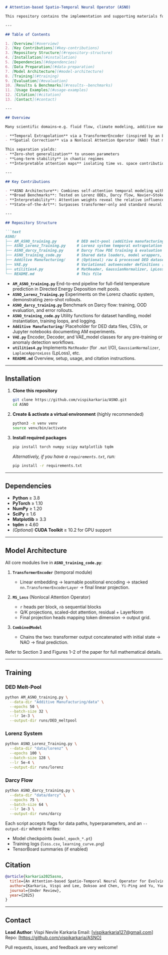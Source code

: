 ````markdown
# Attention-based Spatio-Temporal Neural Operator (ASNO)

This repository contains the implementation and supporting materials for the paper **“An Attention-based Spatio-Temporal Neural Operator for Evolving Physics”** by Vispi Karkaria et al. ASNO integrates a Transformer‐based temporal predictor with a nonlocal attention operator to deliver accurate, interpretable, and generalizable spatio‐temporal modeling of physical systems.

---

## Table of Contents

1. [Overview](#overview)  
2. [Key Contributions](#key-contributions)  
3. [Repository Structure](#repository-structure)  
4. [Installation](#installation)  
5. [Dependencies](#dependencies)  
6. [Data Preparation](#data-preparation)  
7. [Model Architecture](#model-architecture)  
8. [Training](#training)  
9. [Evaluation](#evaluation)  
10. [Results & Benchmarks](#results--benchmarks)  
11. [Usage Examples](#usage-examples)  
12. [Citation](#citation)  
13. [Contact](#contact)  

---

## Overview

Many scientific domains—e.g. fluid flow, climate modeling, additive manufacturing—require learning high-dimensional, nonlinear spatio-temporal dynamics. Traditional methods handle spatial and temporal structure separately, making it hard to interpret or generalize under changing conditions. ASNO overcomes these limitations by:

- **Temporal Extrapolation** via a TransformerEncoder (inspired by an Explicit BDF step).  
- **Spatial Correction** via a Nonlocal Attention Operator (NAO) that mimics an IMEX PDE solver.  

This separation yields:
- **Zero-shot generalization** to unseen parameters  
- **Long-term stability** in chaotic regimes  
- **Interpretable attention maps** isolating time vs. space contributions  

---

## Key Contributions

- **ASNO Architecture**: Combines self-attention temporal modeling with a multi‐block nonlocal attention operator.  
- **Broad Benchmarks**: Tested on Lorenz ODEs, Darcy flow, Navier–Stokes, and DED melt-pool data.  
- **Interpretability**: Attention weights reveal the relative influence of historical states vs. spatial couplings.  
- **State-of-the-Art**: Surpasses transformer-only and standard neural operator baselines in both in‐distribution and out‐of‐distribution tests.

---

## Repository Structure

```text
ASNO/
├── AM_ASNO_training.py         # DED melt-pool (additive manufacturing) training pipeline
├── ASNO_Lorenz_Training.py     # Lorenz system temporal extrapolation experiments
├── ASNO_darcy_training.py      # Darcy flow PDE training & evaluation
├── ASNO_training_code.py       # Shared data loaders, model wrappers, and launch utilities
├── Additive Manufacturing/     # (Optional) raw & processed DED datasets or experiment notes
├── VAE.py                      # Variational autoencoder definitions (used in some pre-training steps)
├── utilities4.py               # MatReader, GaussianNormalizer, LpLoss, and other helpers
└── README.md                   # This file
````

* **`AM_ASNO_training.py`**
  End-to-end pipeline for full-field temperature prediction in Directed Energy Deposition melt pools.
* **`ASNO_Lorenz_Training.py`**
  Experiments on the Lorenz chaotic system, demonstrating zero-shot rollouts.
* **`ASNO_darcy_training.py`**
  Benchmark on Darcy flow: training, OOD evaluation, and error rollouts.
* **`ASNO_training_code.py`**
  Utility functions for dataset handling, model instantiation, training loops, and logging.
* **`Additive Manufacturing/`**
  Placeholder for DED data files, CSVs, or Jupyter notebooks documenting AM experiments.
* **`VAE.py`**
  Encoder, Decoder, and VAE\_model classes for any pre-training or anomaly detection workflows.
* **`utilities4.py`**
  Implements `MatReader` (for `.mat` I/O), `GaussianNormalizer`, `LaplaceApproxLoss` (LpLoss), etc.
* **`README.md`**
  Overview, setup, usage, and citation instructions.

---

## Installation

1. **Clone this repository**

   ```bash
   git clone https://github.com/vispikarkaria/ASNO.git
   cd ASNO
   ```

2. **Create & activate a virtual environment** (highly recommended)

   ```bash
   python3 -m venv venv
   source venv/bin/activate
   ```

3. **Install required packages**

   ```bash
   pip install torch numpy scipy matplotlib tqdm
   ```

   *Alternatively, if you have a `requirements.txt`, run:*

   ```bash
   pip install -r requirements.txt
   ```

---

## Dependencies

* **Python** ≥ 3.8
* **PyTorch** ≥ 1.10
* **NumPy** ≥ 1.20
* **SciPy** ≥ 1.6
* **Matplotlib** ≥ 3.3
* **tqdm** ≥ 4.60
* *(Optional)* **CUDA Toolkit** ≥ 10.2 for GPU support


---

## Model Architecture

All core modules live in **`ASNO_training_code.py`**:

1. **`TransformerEncoder`** (temporal module)

   * Linear embedding → learnable positional encoding → stacked `nn.TransformerEncoderLayer` → final linear projection.

2. **`MS_Loss`** (Nonlocal Attention Operator)

   * `r` heads per block, `nb` sequential blocks
   * Q/K projections, scaled-dot attention, residual + LayerNorm
   * Final projection heads mapping token dimension → output grid.

3. **`CombinedModel`**

   * Chains the two: transformer output concatenated with initial state → NAO → final prediction.

Refer to Section 3 and Figures 1–2 of the paper for full mathematical details.

---

## Training

### DED Melt-Pool

```bash
python AM_ASNO_training.py \
  --data-dir "Additive Manufacturing/data" \
  --epochs 50 \
  --batch-size 32 \
  --lr 1e-3 \
  --output-dir runs/DED_meltpool
```

### Lorenz System

```bash
python ASNO_Lorenz_Training.py \
  --data-dir "data/lorenz" \
  --epochs 100 \
  --batch-size 128 \
  --lr 5e-4 \
  --output-dir runs/lorenz
```

### Darcy Flow

```bash
python ASNO_darcy_training.py \
  --data-dir "data/darcy" \
  --epochs 75 \
  --batch-size 64 \
  --lr 1e-3 \
  --output-dir runs/darcy
```

Each script accepts flags for data paths, hyperparameters, and an `--output-dir` where it writes:

* Model checkpoints (`model_epoch_*.pt`)
* Training logs (`loss.csv`, `learning_curve.png`)
* TensorBoard summaries (if enabled)

## Citation

```bibtex
@article{karkaria2025asno,
  title={An Attention-based Spatio-Temporal Neural Operator for Evolving Physics},
  author={Karkaria, Vispi and Lee, Doksoo and Chen, Yi-Ping and Yu, Yue and Chen, Wei},
  journal={Under Review},
  year={2025}
}
```

---

## Contact

**Lead Author**: Vispi Nevile Karkaria
Email: [vispikarkaria127@gmail.com]
Repo: [https://github.com/vispikarkaria/ASNO]

Pull requests, issues, and feedback are very welcome!

```
```
